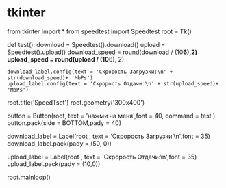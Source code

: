 # tkinter
from tkinter import *
from speedtest import Speedtest
root = Tk()

def test():
    download = Speedtest().download()
    upload = Speedtest().upload()
    download_speed = round(download / (10**6),2)
    upload_speed = round(upload / (10**6), 2)

    download_label.config(text = 'Скрорость Загрузки:\n' + str(download_speed)+ 'MbPs')
    upload_label.config(text = 'Скрорость Отдачи:\n' + str(upload_speed)+ 'MbPs')
root.title('SpeedTset')
root.geometry('300x400')

button = Button(root, text = 'нажми на меня',font = 40, command = test )
button.pack(side = BOTTOM,pady = 40)

download_label = Label(root , text = 'Скрорость Загрузки:\n',font = 35)
download_label.pack(pady = (50, 0))

upload_label = Label(root , text = 'Скрорость Отдачи:\n',font = 35)
upload_label.pack(pady = (10,0))

root.mainloop()
